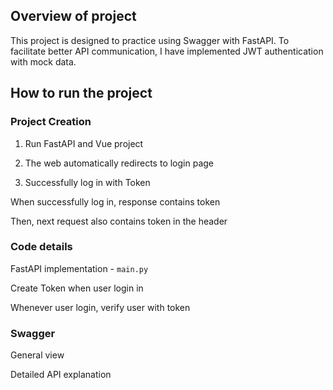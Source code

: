 ## Overview of project
This project is designed to practice using Swagger with FastAPI. To facilitate better API communication, I have implemented JWT authentication with mock data.

## How to run the project
### Project Creation
1.	Run FastAPI and Vue project

2.	The web automatically redirects to login page

3.	Successfully log in with Token

When successfully log in, response contains token
 
Then, next request also contains token in the header

### Code details
FastAPI implementation - `main.py`

Create Token when user login in


Whenever user login, verify user with token

### Swagger
General view
 
Detailed API explanation

